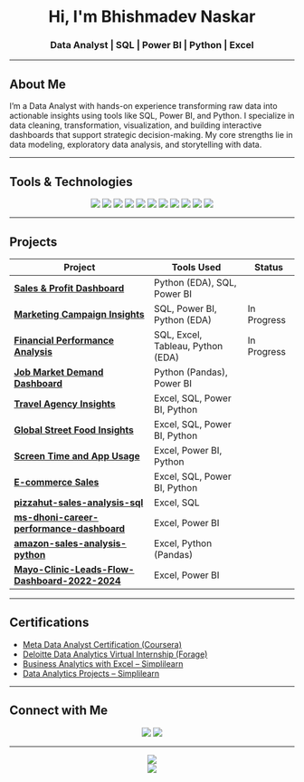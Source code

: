<h1 align="center">Hi, I'm Bhishmadev Naskar</h1>
<h3 align="center">Data Analyst | SQL | Power BI | Python | Excel</h3>

---

## About Me

I’m a Data Analyst with hands-on experience transforming raw data into actionable insights using tools like SQL, Power BI, and Python. I specialize in data cleaning, transformation, visualization, and building interactive dashboards that support strategic decision-making. My core strengths lie in data modeling, exploratory data analysis, and storytelling with data.

---

## Tools & Technologies

<p align="center">
  <img src="https://img.shields.io/badge/Power_BI-yellow?logo=powerbi" />
  <img src="https://img.shields.io/badge/SQL-blue?logo=postgresql" />
  <img src="https://img.shields.io/badge/Python-3776AB?logo=python&logoColor=white" />
  <img src="https://img.shields.io/badge/Pandas-150458?logo=pandas&logoColor=white" />
  <img src="https://img.shields.io/badge/Excel-217346?logo=microsoft-excel&logoColor=white" />
  <img src="https://img.shields.io/badge/Tableau-E97627?logo=tableau&logoColor=white" />
  <img src="https://img.shields.io/badge/Seaborn-4B8BBE" />
  <img src="https://img.shields.io/badge/Matplotlib-11557C" />
  <img src="https://img.shields.io/badge/Plotly-3F4F75" />
  <img src="https://img.shields.io/badge/GitHub-181717?logo=github&logoColor=white" />
  <img src="https://img.shields.io/badge/Generative_AI-blueviolet?logo=openai" />
</p>

---

## Projects

| Project | Tools Used | Status |
|--------|-------------|--------|
| **[Sales & Profit Dashboard](https://github.com/Bhishmadev2003/sales-profit-performance-dashboard)** | Python (EDA), SQL, Power BI |
| **[Marketing Campaign Insights]()** | SQL, Power BI, Python (EDA) | In Progress |
| **[Financial Performance Analysis]()** | SQL, Excel, Tableau, Python (EDA) | In Progress |
| **[Job Market Demand Dashboard](https://github.com/Bhishmadev2003/Job-Market-Analysis)** | Python (Pandas), Power BI |
| **[Travel Agency Insights](https://github.com/Bhishmadev2003/Travel_insights)** | Excel, SQL, Power BI, Python |
| **[Global Street Food Insights](https://github.com/Bhishmadev2003/Global_street_food_insights)** | Excel, SQL, Power BI, Python |
| **[Screen Time and App Usage](https://github.com/Bhishmadev2003/screen_time_and_app_usage)** | Excel, Power BI, Python |
| **[E-commerce Sales](https://github.com/Bhishmadev2003/E_commerce-sales)** | Excel, SQL, Power BI, Python |
| **[pizzahut-sales-analysis-sql](https://github.com/Bhishmadev2003/pizzahut-sales-analysis-sql)** | Excel, SQL |
| **[ms-dhoni-career-performance-dashboard](https://github.com/Bhishmadev2003/ms-dhoni-career-performance-dashboard)** | Excel, Power BI |
| **[amazon-sales-analysis-python](https://github.com/Bhishmadev2003/amazon-sales-analysis-python)** | Excel, Python (Pandas) |
| **[Mayo-Clinic-Leads-Flow-Dashboard-2022-2024](https://github.com/Bhishmadev2003/Mayo-Clinic-Leads-Flow-Dashboard-2022-2024-)** | Excel, Power BI |

---

## Certifications

- [Meta Data Analyst Certification (Coursera)](https://www.coursera.org/account/accomplishments/professional-cert/S7D7Q14109ZB?utm_source=link&utm_medium=certificate&utm_content=cert_image&utm_campaign=sharing_cta&utm_product=prof)
- [Deloitte Data Analytics Virtual Internship (Forage)](https://www.theforage.com/simulations/deloitte-au/data-analytics-s5zy)
- [Business Analytics with Excel – Simplilearn](https://www.simplilearn.com/skillup-certificate-landing?token=eyJjb3Vyc2VfaWQiOiI2NjQiLCJjZXJ0aWZpY2F0ZV91cmwiOiJodHRwczpcL1wvY2VydGlmaWNhdGVzLnNpbXBsaWNkbi5uZXRcL3NoYXJlXC84MzQ3MTcwXzg2OTkxMDExNzQ3MzA0NDY1ODE0LnBuZyIsInVzZXJuYW1lIjoiQmhpc2htYWRldiBOYXNrYXIifQ)
- [Data Analytics Projects – Simplilearn](https://www.simplilearn.com/skillup-certificate-landing?token=eyJjb3Vyc2VfaWQiOiI0NzYwIiwiY2VydGlmaWNhdGVfdXJsIjoiaHR0cHM6XC9cL2NlcnRpZmljYXRlcy5zaW1wbGljZG4ubmV0XC9zaGFyZVwvODM1NDU3NV84Njk5MTAxMTc0NzQ3Mjg5NjMzMC5wbmciLCJ1c2VybmFtZSI6IkJoaXNobWFkZXYgTmFza2FyIn0)

---

## Connect with Me

<p align="center">
  <a href="mailto:bhishmadev2003@gmail.com"><img src="https://img.shields.io/badge/Gmail-D14836?style=flat&logo=gmail&logoColor=white" /></a>
  <a href="https://www.linkedin.com/in/bhishmadev-naskar"><img src="https://img.shields.io/badge/LinkedIn-0077B5?style=flat&logo=linkedin&logoColor=white" /></a>
</p>

---

<p align="center">
  <img src="https://github-readme-stats.vercel.app/api?username=Bhishmadev2003&show_icons=true&theme=react&hide_title=true&count_private=true" />
  <br/>
  <img src="https://github-readme-streak-stats.herokuapp.com/?user=Bhishmadev2003&theme=react" />
</p>
